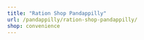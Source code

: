 ```yaml
---
title: "Ration Shop Pandappilly"
url: /pandappilly/ration-shop-pandappilly/
shop: convenience
---
```

